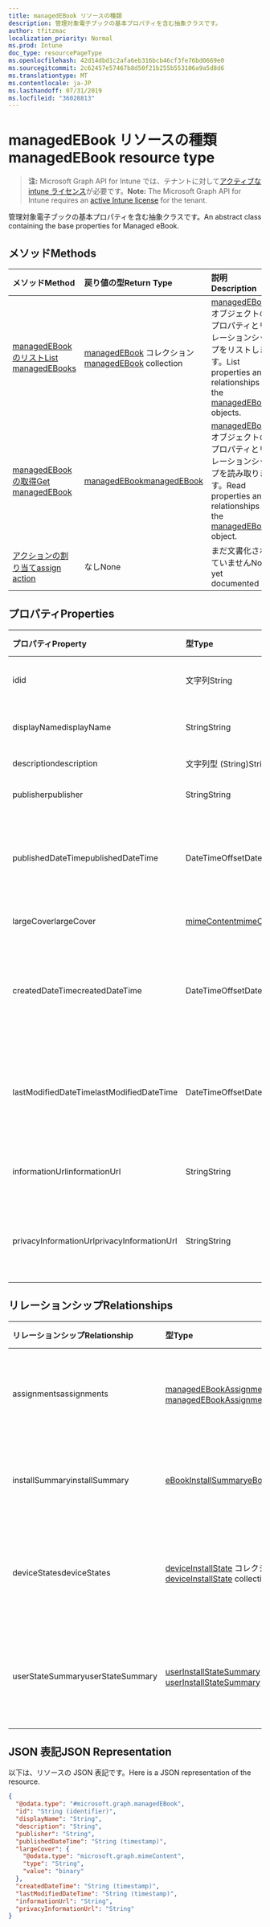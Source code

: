 ```yaml
---
title: managedEBook リソースの種類
description: 管理対象電子ブックの基本プロパティを含む抽象クラスです。
author: tfitzmac
localization_priority: Normal
ms.prod: Intune
doc_type: resourcePageType
ms.openlocfilehash: 42d14dbd1c2afa6eb316bcb46cf3fe76bd0669e0
ms.sourcegitcommit: 2c62457e57467b8d50f21b255b553106a9a5d8d6
ms.translationtype: MT
ms.contentlocale: ja-JP
ms.lasthandoff: 07/31/2019
ms.locfileid: "36028813"
---
```

# <a name="managedebook-resource-type"></a><span data-ttu-id="1e309-103">managedEBook リソースの種類</span><span class="sxs-lookup"><span data-stu-id="1e309-103">managedEBook resource type</span></span>

> <span data-ttu-id="1e309-104">**注:** Microsoft Graph API for Intune では、テナントに対して[アクティブな intune ライセンス](https://go.microsoft.com/fwlink/?linkid=839381)が必要です。</span><span class="sxs-lookup"><span data-stu-id="1e309-104">**Note:** The Microsoft Graph API for Intune requires an [active Intune license](https://go.microsoft.com/fwlink/?linkid=839381) for the tenant.</span></span>

<span data-ttu-id="1e309-105">管理対象電子ブックの基本プロパティを含む抽象クラスです。</span><span class="sxs-lookup"><span data-stu-id="1e309-105">An abstract class containing the base properties for Managed eBook.</span></span>

## <a name="methods"></a><span data-ttu-id="1e309-106">メソッド</span><span class="sxs-lookup"><span data-stu-id="1e309-106">Methods</span></span>
|<span data-ttu-id="1e309-107">メソッド</span><span class="sxs-lookup"><span data-stu-id="1e309-107">Method</span></span>|<span data-ttu-id="1e309-108">戻り値の型</span><span class="sxs-lookup"><span data-stu-id="1e309-108">Return Type</span></span>|<span data-ttu-id="1e309-109">説明</span><span class="sxs-lookup"><span data-stu-id="1e309-109">Description</span></span>|
|:---|:---|:---|
|[<span data-ttu-id="1e309-110">managedEBook のリスト</span><span class="sxs-lookup"><span data-stu-id="1e309-110">List managedEBooks</span></span>](../api/intune-books-managedebook-list.md)|<span data-ttu-id="1e309-111">[managedEBook](../resources/intune-books-managedebook.md) コレクション</span><span class="sxs-lookup"><span data-stu-id="1e309-111">[managedEBook](../resources/intune-books-managedebook.md) collection</span></span>|<span data-ttu-id="1e309-112">[managedEBook](../resources/intune-books-managedebook.md) オブジェクトのプロパティとリレーションシップをリストします。</span><span class="sxs-lookup"><span data-stu-id="1e309-112">List properties and relationships of the [managedEBook](../resources/intune-books-managedebook.md) objects.</span></span>|
|[<span data-ttu-id="1e309-113">managedEBook の取得</span><span class="sxs-lookup"><span data-stu-id="1e309-113">Get managedEBook</span></span>](../api/intune-books-managedebook-get.md)|[<span data-ttu-id="1e309-114">managedEBook</span><span class="sxs-lookup"><span data-stu-id="1e309-114">managedEBook</span></span>](../resources/intune-books-managedebook.md)|<span data-ttu-id="1e309-115">[managedEBook](../resources/intune-books-managedebook.md) オブジェクトのプロパティとリレーションシップを読み取ります。</span><span class="sxs-lookup"><span data-stu-id="1e309-115">Read properties and relationships of the [managedEBook](../resources/intune-books-managedebook.md) object.</span></span>|
|[<span data-ttu-id="1e309-116">アクションの割り当て</span><span class="sxs-lookup"><span data-stu-id="1e309-116">assign action</span></span>](../api/intune-books-managedebook-assign.md)|<span data-ttu-id="1e309-117">なし</span><span class="sxs-lookup"><span data-stu-id="1e309-117">None</span></span>|<span data-ttu-id="1e309-118">まだ文書化されていません</span><span class="sxs-lookup"><span data-stu-id="1e309-118">Not yet documented</span></span>|

## <a name="properties"></a><span data-ttu-id="1e309-119">プロパティ</span><span class="sxs-lookup"><span data-stu-id="1e309-119">Properties</span></span>
|<span data-ttu-id="1e309-120">プロパティ</span><span class="sxs-lookup"><span data-stu-id="1e309-120">Property</span></span>|<span data-ttu-id="1e309-121">型</span><span class="sxs-lookup"><span data-stu-id="1e309-121">Type</span></span>|<span data-ttu-id="1e309-122">説明</span><span class="sxs-lookup"><span data-stu-id="1e309-122">Description</span></span>|
|:---|:---|:---|
|<span data-ttu-id="1e309-123">id</span><span class="sxs-lookup"><span data-stu-id="1e309-123">id</span></span>|<span data-ttu-id="1e309-124">文字列</span><span class="sxs-lookup"><span data-stu-id="1e309-124">String</span></span>|<span data-ttu-id="1e309-125">エンティティのキー。</span><span class="sxs-lookup"><span data-stu-id="1e309-125">Key of the entity.</span></span>|
|<span data-ttu-id="1e309-126">displayName</span><span class="sxs-lookup"><span data-stu-id="1e309-126">displayName</span></span>|<span data-ttu-id="1e309-127">String</span><span class="sxs-lookup"><span data-stu-id="1e309-127">String</span></span>|<span data-ttu-id="1e309-128">電子ブックの名前。</span><span class="sxs-lookup"><span data-stu-id="1e309-128">Name of the eBook.</span></span>|
|<span data-ttu-id="1e309-129">description</span><span class="sxs-lookup"><span data-stu-id="1e309-129">description</span></span>|<span data-ttu-id="1e309-130">文字列型 (String)</span><span class="sxs-lookup"><span data-stu-id="1e309-130">String</span></span>|<span data-ttu-id="1e309-131">説明。</span><span class="sxs-lookup"><span data-stu-id="1e309-131">Description.</span></span>|
|<span data-ttu-id="1e309-132">publisher</span><span class="sxs-lookup"><span data-stu-id="1e309-132">publisher</span></span>|<span data-ttu-id="1e309-133">String</span><span class="sxs-lookup"><span data-stu-id="1e309-133">String</span></span>|<span data-ttu-id="1e309-134">発行元です。</span><span class="sxs-lookup"><span data-stu-id="1e309-134">Publisher.</span></span>|
|<span data-ttu-id="1e309-135">publishedDateTime</span><span class="sxs-lookup"><span data-stu-id="1e309-135">publishedDateTime</span></span>|<span data-ttu-id="1e309-136">DateTimeOffset</span><span class="sxs-lookup"><span data-stu-id="1e309-136">DateTimeOffset</span></span>|<span data-ttu-id="1e309-137">電子ブックが発行された日時。</span><span class="sxs-lookup"><span data-stu-id="1e309-137">The date and time when the eBook was published.</span></span>|
|<span data-ttu-id="1e309-138">largeCover</span><span class="sxs-lookup"><span data-stu-id="1e309-138">largeCover</span></span>|[<span data-ttu-id="1e309-139">mimeContent</span><span class="sxs-lookup"><span data-stu-id="1e309-139">mimeContent</span></span>](../resources/intune-shared-mimecontent.md)|<span data-ttu-id="1e309-140">ブック カバー。</span><span class="sxs-lookup"><span data-stu-id="1e309-140">Book cover.</span></span>|
|<span data-ttu-id="1e309-141">createdDateTime</span><span class="sxs-lookup"><span data-stu-id="1e309-141">createdDateTime</span></span>|<span data-ttu-id="1e309-142">DateTimeOffset</span><span class="sxs-lookup"><span data-stu-id="1e309-142">DateTimeOffset</span></span>|<span data-ttu-id="1e309-143">電子ブック ファイルが作成された日時。</span><span class="sxs-lookup"><span data-stu-id="1e309-143">The date and time when the eBook file was created.</span></span>|
|<span data-ttu-id="1e309-144">lastModifiedDateTime</span><span class="sxs-lookup"><span data-stu-id="1e309-144">lastModifiedDateTime</span></span>|<span data-ttu-id="1e309-145">DateTimeOffset</span><span class="sxs-lookup"><span data-stu-id="1e309-145">DateTimeOffset</span></span>|<span data-ttu-id="1e309-146">電子ブックが最後に変更された日時。</span><span class="sxs-lookup"><span data-stu-id="1e309-146">The date and time when the eBook was last modified.</span></span>|
|<span data-ttu-id="1e309-147">informationUrl</span><span class="sxs-lookup"><span data-stu-id="1e309-147">informationUrl</span></span>|<span data-ttu-id="1e309-148">String</span><span class="sxs-lookup"><span data-stu-id="1e309-148">String</span></span>|<span data-ttu-id="1e309-149">詳細情報の URL。</span><span class="sxs-lookup"><span data-stu-id="1e309-149">The more information Url.</span></span>|
|<span data-ttu-id="1e309-150">privacyInformationUrl</span><span class="sxs-lookup"><span data-stu-id="1e309-150">privacyInformationUrl</span></span>|<span data-ttu-id="1e309-151">String</span><span class="sxs-lookup"><span data-stu-id="1e309-151">String</span></span>|<span data-ttu-id="1e309-152">プライバシーに関する声明の URL。</span><span class="sxs-lookup"><span data-stu-id="1e309-152">The privacy statement Url.</span></span>|

## <a name="relationships"></a><span data-ttu-id="1e309-153">リレーションシップ</span><span class="sxs-lookup"><span data-stu-id="1e309-153">Relationships</span></span>
|<span data-ttu-id="1e309-154">リレーションシップ</span><span class="sxs-lookup"><span data-stu-id="1e309-154">Relationship</span></span>|<span data-ttu-id="1e309-155">型</span><span class="sxs-lookup"><span data-stu-id="1e309-155">Type</span></span>|<span data-ttu-id="1e309-156">説明</span><span class="sxs-lookup"><span data-stu-id="1e309-156">Description</span></span>|
|:---|:---|:---|
|<span data-ttu-id="1e309-157">assignments</span><span class="sxs-lookup"><span data-stu-id="1e309-157">assignments</span></span>|<span data-ttu-id="1e309-158">[managedEBookAssignment](../resources/intune-books-managedebookassignment.md) コレクション</span><span class="sxs-lookup"><span data-stu-id="1e309-158">[managedEBookAssignment](../resources/intune-books-managedebookassignment.md) collection</span></span>|<span data-ttu-id="1e309-159">この電子ブックの割り当てのリストです。</span><span class="sxs-lookup"><span data-stu-id="1e309-159">The list of assignments for this eBook.</span></span>|
|<span data-ttu-id="1e309-160">installSummary</span><span class="sxs-lookup"><span data-stu-id="1e309-160">installSummary</span></span>|[<span data-ttu-id="1e309-161">eBookInstallSummary</span><span class="sxs-lookup"><span data-stu-id="1e309-161">eBookInstallSummary</span></span>](../resources/intune-books-ebookinstallsummary.md)|<span data-ttu-id="1e309-162">モバイル アプリ インストール概要です。</span><span class="sxs-lookup"><span data-stu-id="1e309-162">Mobile App Install Summary.</span></span>|
|<span data-ttu-id="1e309-163">deviceStates</span><span class="sxs-lookup"><span data-stu-id="1e309-163">deviceStates</span></span>|<span data-ttu-id="1e309-164">[deviceInstallState](../resources/intune-books-deviceinstallstate.md) コレクション</span><span class="sxs-lookup"><span data-stu-id="1e309-164">[deviceInstallState](../resources/intune-books-deviceinstallstate.md) collection</span></span>|<span data-ttu-id="1e309-165">この電子ブックのインストール状態のリストです。</span><span class="sxs-lookup"><span data-stu-id="1e309-165">The list of installation states for this eBook.</span></span>|
|<span data-ttu-id="1e309-166">userStateSummary</span><span class="sxs-lookup"><span data-stu-id="1e309-166">userStateSummary</span></span>|<span data-ttu-id="1e309-167">[userInstallStateSummary](../resources/intune-books-userinstallstatesummary.md) コレクション</span><span class="sxs-lookup"><span data-stu-id="1e309-167">[userInstallStateSummary](../resources/intune-books-userinstallstatesummary.md) collection</span></span>|<span data-ttu-id="1e309-168">この電子ブックのインストール状態のリストです。</span><span class="sxs-lookup"><span data-stu-id="1e309-168">The list of installation states for this eBook.</span></span>|

## <a name="json-representation"></a><span data-ttu-id="1e309-169">JSON 表記</span><span class="sxs-lookup"><span data-stu-id="1e309-169">JSON Representation</span></span>
<span data-ttu-id="1e309-170">以下は、リソースの JSON 表記です。</span><span class="sxs-lookup"><span data-stu-id="1e309-170">Here is a JSON representation of the resource.</span></span>
<!-- {
  "blockType": "resource",
  "keyProperty": "id",
  "@odata.type": "microsoft.graph.managedEBook"
}
-->
``` json
{
  "@odata.type": "#microsoft.graph.managedEBook",
  "id": "String (identifier)",
  "displayName": "String",
  "description": "String",
  "publisher": "String",
  "publishedDateTime": "String (timestamp)",
  "largeCover": {
    "@odata.type": "microsoft.graph.mimeContent",
    "type": "String",
    "value": "binary"
  },
  "createdDateTime": "String (timestamp)",
  "lastModifiedDateTime": "String (timestamp)",
  "informationUrl": "String",
  "privacyInformationUrl": "String"
}
```



